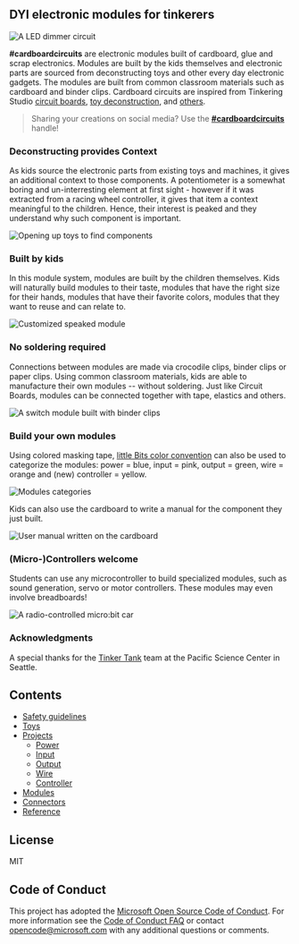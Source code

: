 ## DYI electronic modules for tinkerers

![A LED dimmer circuit]({{site.baseurl}}/assets/leddimmer.gif)

**#cardboardcircuits** are electronic modules built of cardboard, glue and scrap electronics. Modules are built by the kids themselves and electronic parts are sourced from deconstructing toys and other every day electronic gadgets. The modules are built from common classroom materials such as cardboard and binder clips. Cardboard circuits are inspired from Tinkering Studio [circuit boards](https://tinkering.exploratorium.edu/sites/default/files/Instructions/circuit_boards.pdf), [toy deconstruction](https://tinkering.exploratorium.edu/sites/default/files/Instructions/toy_take_apart_0.pdf), and [others]({{site.baseurl}}/reference).

> Sharing your creations on social media? Use the **[#cardboardcircuits](https://twitter.com/search?q=%23cardboardcircuits)** handle!

### Deconstructing provides Context

As kids source the electronic parts from existing toys and machines, it gives an additional context to those components. A potentiometer is a somewhat boring and un-interresting element at first sight - however if it was extracted from a racing wheel controller, it gives that item a context meaningful to the children. Hence, their interest is peaked and they understand why such component is important.

![Opening up toys to find components]({{site.baseurl}}/assets/toydeconstruction.JPG)

### Built by kids

In this module system, modules are built by the children themselves. Kids will naturally build modules to their taste, modules that have the right size for their hands, modules that have their favorite colors, modules that they want to reuse and can relate to.

![Customized speaked module]({{site.baseurl}}/assets/speakermod.JPG)

### No soldering required

Connections between modules are made via crocodile clips, binder clips or paper clips. Using common classroom materials, kids are able to manufacture their own modules -- without soldering. Just like Circuit Boards, modules can be connected together with tape, elastics and others.

![A switch module built with binder clips]({{site.baseurl}}/assets/switchbare.jpg)

### Build your own modules

Using colored masking tape, [little Bits color convention](http://discuss.littlebits.cc/t/what-do-the-different-colors-of-modules-mean/157) can
also be used to categorize the modules: power = blue, input = pink, output = green, wire = orange and (new) controller = yellow.

![Modules categories]({{site.baseurl}}/assets/modules.jpg)

Kids can also use the cardboard to write a manual for the component they just built.

![User manual written on the cardboard]({{site.baseurl}}/assets/usbpower2.jpg)

### (Micro-)Controllers welcome

Students can use any microcontroller to build specialized modules, such as sound generation, servo or motor controllers. These modules may even involve breadboards!

![A radio-controlled micro:bit car]({{site.baseurl}}/assets/microbitradiocar.gif)

### Acknowledgments

A special thanks for the [Tinker Tank](https://www.pacificsciencecenter.org/tinker-tank/) team at the Pacific Science Center in Seattle. 

## Contents

* [Safety guidelines]({{site.baseurl}}/safety)
* [Toys]({{site.baseurl}}/toys)
* [Projects]({{site.baseurl}}/projects)
    * [Power]({{site.baseurl}}/modules/power)
    * [Input]({{site.baseurl}}/modules/input)
    * [Output]({{site.baseurl}}/modules/output)
    * [Wire]({{site.baseurl}}/modules/wire)
    * [Controller]({{site.baseurl}}/modules/controller)
* [Modules]({{site.baseurl}}/modules)
* [Connectors]({{site.baseurl}}/connectors)
* [Reference]({{site.baseurl}}/reference)

## License

MIT

## Code of Conduct

This project has adopted the [Microsoft Open Source Code of Conduct](https://opensource.microsoft.com/codeofconduct/). For more information see the [Code of Conduct FAQ](https://opensource.microsoft.com/codeofconduct/faq/) or contact [opencode@microsoft.com](mailto:opencode@microsoft.com) with any additional questions or comments.
